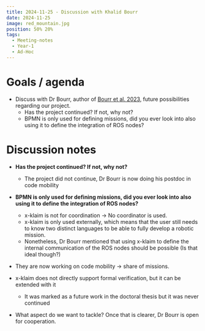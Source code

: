 ```yaml
---
title: 2024-11-25 - Discussion with Khalid Bourr
date: 2024-11-25
image: red_mountain.jpg
position: 50% 20%
tags:
  - Meeting-notes
  - Year-1
  - Ad-Hoc
---
```


# Goals / agenda

- Discuss with Dr Bourr, author of [Bourr  et al. 2023](https://pubblicazioni.unicam.it/handle/11581/484448),  future possibilities regarding our project.
	- Has the project continued? If not, why not?
	- BPMN is only used for defining missions, did you ever look into also using it to define the integration of ROS nodes?

# Discussion notes

- **Has the project continued? If not, why not?**
	- The project did not continue, Dr Bourr is now doing his postdoc in code mobility

- **BPMN is only used for defining missions, did you ever look into also using it to define the integration of ROS nodes?**
	- x-klaim is not for coordination -> No coordinator is used.
	- x-klaim is only used externally, which means that the user still needs to know two distinct languages to be able to fully develop a robotic mission.
	- Nonetheless, Dr Bourr mentioned that using x-klaim to define the internal communication of the ROS nodes should be possible (Is that ideal though?)

- They are now working on code mobility -> share of missions.
- x-klaim does not directly support formal verification, but it can be extended with it
	- It was marked as a future work in the doctoral thesis but it was never continued
- What aspect do we want to tackle? Once that is clearer, Dr Bourr is open for cooperation. 
 
